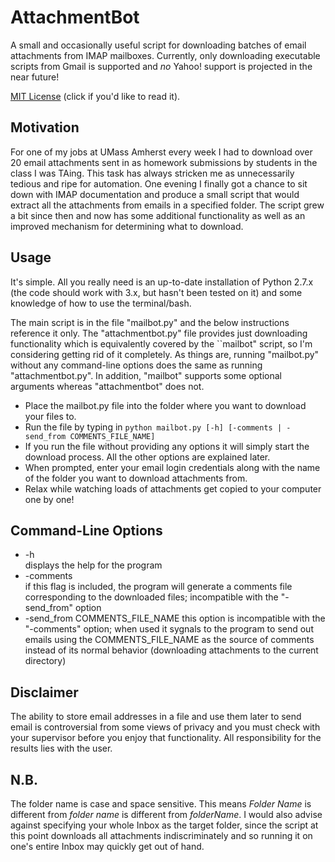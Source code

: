 AttachmentBot
==============================
A small and occasionally useful script for downloading batches of email attachments
from IMAP mailboxes. Currently, only downloading executable scripts from Gmail is supported and *no* Yahoo! support is projected in the near future!

[MIT License](http://opensource.org/licenses/MIT) (click if you'd like to read
it).


Motivation
------------------------------
For one of my jobs at UMass Amherst every week I had to download over 20 email attachments sent
in as homework submissions by students in the class I was TAing. 
This task has always stricken me as unnecessarily tedious and ripe for automation. 
One evening I finally got a chance to sit down with IMAP documentation and produce a small script
that would extract all the attachments from emails in a specified folder.
The script grew a bit since then and now has some additional functionality as well as an improved
mechanism for determining what to download.

Usage
------------------------------
It's simple. All you really need is an up-to-date installation of Python 2.7.x
(the code should work with 3.x, but hasn't been tested on it) and some
knowledge of how to use the terminal/bash. 

The main script is in the file "mailbot.py" and the below instructions reference it only. 
The "attachmentbot.py" file provides just
downloading functionality which is equivalently covered by the ``mailbot" script,
so I'm considering getting rid of it completely.
As things are, running "mailbot.py" without any command-line options does the same as running
"attachmentbot.py".
In addition, "mailbot" supports some optional arguments whereas "attachmentbot" does not.

* Place the mailbot.py file into the folder where you want to download
your files to.
* Run the file by typing in  ```python mailbot.py [-h] [-comments | -send_from COMMENTS_FILE_NAME]```
* If you run the file without providing any options it will simply start the download process.
All the other options are explained later.
* When prompted, enter your email login credentials along with the name of the folder you want 
	to download  attachments from.
* Relax while watching loads of attachments get copied to your computer one by one!

Command-Line Options
------------------------------

* -h 	
	displays the help for the program
* -comments 	
	if this flag is included, the program will generate a comments file corresponding
  	to the downloaded files; incompatible with the "-send_from" option
* -send_from COMMENTS_FILE_NAME 
	this option is incompatible with the "-comments" option; when used it sygnals to the
	program to send out emails using the COMMENTS_FILE_NAME as the source of comments instead
	of its normal behavior (downloading attachments to the current directory)

Disclaimer
------------------------------

The ability to store email addresses in a file and use them later to send email is controversial
from some views of privacy and you must check with your supervisor before you enjoy that functionality. 
All responsibility for the results lies with the user.

N.B.
------------------------------
The folder name is case and space sensitive. This means *Folder Name* is
different from *folder name* is different from *folderName*. I would also
advise against specifying your whole Inbox as the target folder, since the
script at this point downloads all attachments indiscriminately and so
running it on one's entire Inbox may quickly get out of hand.
